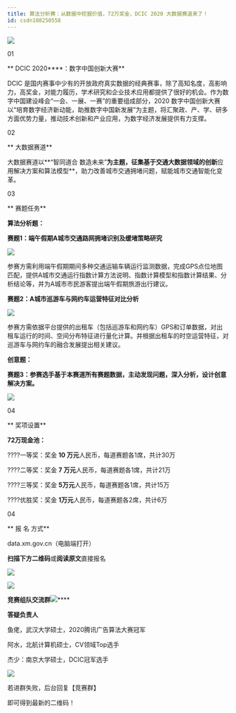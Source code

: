 ```yaml
---
title: 算法分析赛：从数据中挖掘价值，72万奖金，DCIC 2020 大数据赛道来了！
id: csdn108250558
---
```


![](../img/6fe7d58b546db4f78926f64fbaa9a477.png)

01

** DCIC 2020****：数字中国创新大赛**

DCIC 是国内赛事中少有的开放政府真实数据的经典赛事，除了高知名度，高影响力，高奖金，对能力履历，学术研究和企业技术应用都提供了很好的机会。作为数字中国建设峰会“一会、一展、一赛”的重要组成部分，2020 数字中国创新大赛以“培育数字经济新动能，助推数字中国新发展”为主题，将汇聚政、产、学、研多方面优势力量，推动技术创新和产业应用，为数字经济发展提供有力支撑。

02

** 大数据赛道**

大数据赛道以**“智同道合 数造未来”**为主题，征集基于交通大数据领域的创新**应用解决方案和算法模型**，助力改善城市交通拥堵问题，赋能城市交通智能化变革。

03

** 赛题任务**

**算法分析题：**

**赛题1：端午假期A城市交通路网拥堵识别及缓堵策略研究**

![](../img/437629d5fb31c094fd6dbf54bbc63ca2.png)

参赛方需利用端午假期期间多种交通运输车辆运行监测数据，完成GPS点位地图匹配，提供A城市交通运行指数计算方法说明、指数计算模型和指数计算结果、分析结论等，并为A城市市民游客提出端午假期旅游出行建议。

**赛题2：A城市巡游车与网约车运营特征对比分析**

![](../img/6a0d570aedcf9623aba37356cd5edbe4.png)

参赛方需依据平台提供的出租车（包括巡游车和网约车）GPS和订单数据，对出租车运行的时间、空间分布特征进行量化计算。并根据出租车的时空运营特征，对巡游车与网约车的融合发展提出相关建议。

**创意题：**

**赛题3：参赛选手基于本赛道所有赛题数据，主动发现问题，深入分析，设计创意解决方案。**

![](../img/8e3861453cdb3292f2a0d938a8c7766d.png)

04

** 奖项设置**

**72万现金池：**

????一等奖：奖金 **10 万元**人民币，每道赛题各1席，共计30万

????二等奖：奖金 **7 万元**人民币，每道赛题各1席，共计21万

????三等奖：奖金 **5万元**人民币，每道赛题各1席，共计15万

????优胜奖：奖金 **1万元**人民币，每道赛题各2席，共计6万

04

** 报 名 方式**

data.xm.gov.cn（电脑端打开）

**扫描下方二维码**或**阅读原文**直接报名

![](../img/3b4b37746efd2475adf6193225c1012c.png)

![](../img/4ad2dec50f6867aa10080044d2f3b004.png)

**竞赛组队交流群**![](../img/7d4fb3945e9b55209e8dba2ca128f4b2.png)****

**答疑负责人**

鱼佬，武汉大学硕士，2020腾讯广告算法大赛冠军

阿水，北航计算机硕士，CV领域Top选手

杰少：南京大学硕士，DCIC冠军选手

![](../img/773756ffe028abd469653d7e0a9a7cd3.png)

若进群失败，后台回复【竞赛群】

即可得到最新的二维码！